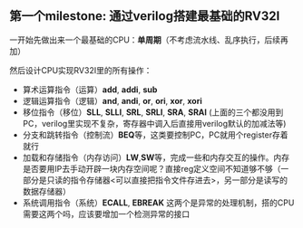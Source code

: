 ## 第一个milestone: 通过verilog搭建最基础的RV32I
一开始先做出来一个最基础的CPU：**单周期**（不考虑流水线、乱序执行，后续再加）

然后设计CPU实现RV32I里的所有操作：
- 算术运算指令（运算）**add**, **addi**, **sub**
- 逻辑运算指令（逻辑）**and**, **andi**, **or**, **ori**, **xor**, **xori** 
- 移位指令（移位）**SLL**, **SLLI**, **SRL**, **SRLI**, **SRA**, **SRAI**  (上面的三个都没用到PC，verilog里实现不复杂，寄存器中调入后直接用verilog默认的加减法等)
- 分支和跳转指令（控制流）**BEQ**等，这类要控制PC，PC就用个register存着就行
- 加载和存储指令（内存访问）**LW**,**SW**等，完成一些和内存交互的操作。内存是否要用IP去手动开辟一块内存空间呢？直接reg定义空间不知道够不够（一部分是只读的指令存储器<可以直接把指令文件存进去>，另一部分是读写的数据存储器）
- 系统调用指令（系统）**ECALL**, **EBREAK** 这两个是异常的处理机制，搭的CPU需要这两个吗，应该要增加一个检测异常的接口


